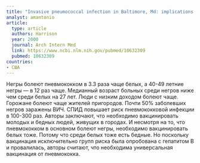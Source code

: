 ```yaml
---
title: "Invasive pneumococcal infection in Baltimore, Md: implications for immunization policy"
analyst: amantonio
article:
  type: article
  authors: Harrison
  year: 2000
  journal: Arch Intern Med
  link: https://www.ncbi.nlm.nih.gov/pubmed/10632309
  pubmed: 10632309
countries:
- США
---
```


Негры болеют пневмококком в 3.3 раза чаще белых, а 40-49 летние негры — в 12 раз чаще. Медианный возраст больных среди негров ниже чем среди белых на 27 лет.
Люди с низким доходом болеют чаще. Горожане болеют чаще жителей пригородов.
Почти 50% заболевших негров заражены ВИЧ. СПИД повышает риск пневмококковой инфекции в 100-300 раз.
Авторы заключают, что необходимо вакцинировать молодых и бедных людей, живущих в городах. И несмотря на то, что пневмококком в основном болеют негры, необходимо вакцинировать белых тоже. Потому что среди белых тоже есть бедные. Но поскольку вакцинация исключительно групп риска была опробована с гепатитом В и провалилась, авторы считают, что необходима универсальная вакцинация от пневмококка.
